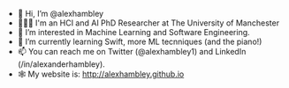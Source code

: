 - 👋 Hi, I’m @alexhambley
- 👨🏻‍🎓 I'm an HCI and AI PhD Researcher at The University of Manchester
- 👀 I’m interested in Machine Learning and Software Engineering. 
- 🌱 I’m currently learning Swift, more ML tecnniques (and the piano!)
- 📫 You can reach me on Twitter (@alexhambley1) and LinkedIn (/in/alexanderhambley). 
- 🕸 My website is: http://alexhambley.github.io

<!---
alexhambley/alexhambley is a ✨ special ✨ repository because its `README.md` (this file) appears on your GitHub profile.
You can click the Preview link to take a look at your changes.
--->
